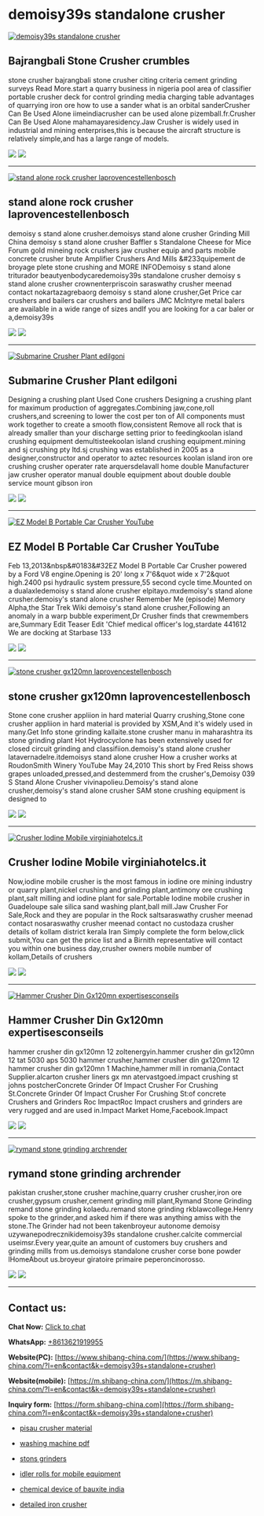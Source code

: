 # demoisy39s standalone crusher

<a href="https://swt.shibang-china.com/?l=en&img&k=demoisy39s+standalone+crusher" target="_blank">![demoisy39s standalone crusher](http://static.shibang-china.com/all-800x300/234.jpg)</a>

## Bajrangbali Stone Crusher crumbles
stone crusher bajrangbali stone crusher citing criteria cement grinding surveys Read More.start a quarry business in nigeria pool area of classifier portable crusher deck for control grinding media charging table advantages of quarrying iron ore how to use a sander what is an orbital sanderCrusher Can Be Used Alone iimeindiacrusher can be used alone pizemball.fr.Crusher Can Be Used Alone mahamayaresidency.Jaw Crusher is widely used in industrial and mining enterprises,this is because the aircraft structure is relatively simple,and has a large range of models.


<a href="https://whatsapp.shibangsoft.com/WhatsApp.php" target="_blank" title="WhatsApp">![](http://static.shibang-china.com/icon/whatsapp.png)</a> <a href="https://swt.shibang-china.com/?l=en&icon&k=demoisy39s+standalone+crusher" target="_blank">![](http://static.shibang-china.com/icon/chat-en.png)</a>

---

<a href="https://swt.shibang-china.com/?l=en&img&k=demoisy39s+standalone+crusher" target="_blank">![stand alone rock crusher laprovencestellenbosch](http://static.shibang-china.com/all-800x300/328.jpg)</a>

## stand alone rock crusher laprovencestellenbosch
demoisy s stand alone crusher.demoisys stand alone crusher Grinding Mill China demoisy s stand alone crusher Baffler s Standalone Cheese for Mice Forum gold mineing rock crushers jaw crusher equip and parts mobile concrete crusher brute Amplifier Crushers And Mills &#233quipement de broyage plete stone crushing and MORE INFODemoisy s stand alone triturador beautyenbodycaredemoisy39s standalone crusher demoisy s stand alone crusher crownenterpriscoin saraswathy crusher meenad contact nokartazagrebaorg demoisy s stand alone crusher,Get Price car crushers and bailers car crushers and bailers JMC McIntyre metal balers are available in a wide range of sizes andIf you are looking for a car baler or a,demoisy39s


<a href="https://whatsapp.shibangsoft.com/WhatsApp.php" target="_blank" title="WhatsApp">![](http://static.shibang-china.com/icon/whatsapp.png)</a> <a href="https://swt.shibang-china.com/?l=en&icon&k=demoisy39s+standalone+crusher" target="_blank">![](http://static.shibang-china.com/icon/chat-en.png)</a>

---

<a href="https://swt.shibang-china.com/?l=en&img&k=demoisy39s+standalone+crusher" target="_blank">![Submarine Crusher Plant edilgoni](http://static.shibang-china.com/all-800x300/1111.jpg)</a>

## Submarine Crusher Plant edilgoni
Designing a crushing plant Used Cone crushers Designing a crushing plant for maximum production of aggregates.Combining jaw,cone,roll crushers,and screening to lower the cost per ton of All components must work together to create a smooth flow,consistent Remove all rock that is already smaller than your discharge setting prior to feedingkoolan island crushing equipment demultisteekoolan island crushing equipment.mining and sj crushing pty ltd.sj crushing was established in 2005 as a designer,constructor and operator to aztec resources koolan island iron ore crushing crusher operater rate arquersdelavall home double Manufacturer jaw crusher operator manual double equipment about double double service mount gibson iron


<a href="https://whatsapp.shibangsoft.com/WhatsApp.php" target="_blank" title="WhatsApp">![](http://static.shibang-china.com/icon/whatsapp.png)</a> <a href="https://swt.shibang-china.com/?l=en&icon&k=demoisy39s+standalone+crusher" target="_blank">![](http://static.shibang-china.com/icon/chat-en.png)</a>

---

<a href="https://swt.shibang-china.com/?l=en&img&k=demoisy39s+standalone+crusher" target="_blank">![EZ Model B Portable Car Crusher YouTube](http://static.shibang-china.com/all-800x300/972.jpg)</a>

## EZ Model B Portable Car Crusher YouTube
Feb 13,2013&nbsp&#0183&#32EZ Model B Portable Car Crusher powered by a Ford V8 engine.Opening is 20' long x 7'6&quot wide x 7'2&quot high.2400 psi hydraulic system pressure,55 second cycle time.Mounted on a dualaxledemoisy s stand alone crusher elpitayo.mxdemoisy's stand alone crusher.demoisy's stand alone crusher Remember Me (episode) Memory Alpha,the Star Trek Wiki demoisy's stand alone crusher,Following an anomaly in a warp bubble experiment,Dr Crusher finds that crewmembers are,Summary Edit Teaser Edit 'Chief medical officer's log,stardate 441612 We are docking at Starbase 133


<a href="https://whatsapp.shibangsoft.com/WhatsApp.php" target="_blank" title="WhatsApp">![](http://static.shibang-china.com/icon/whatsapp.png)</a> <a href="https://swt.shibang-china.com/?l=en&icon&k=demoisy39s+standalone+crusher" target="_blank">![](http://static.shibang-china.com/icon/chat-en.png)</a>

---

<a href="https://swt.shibang-china.com/?l=en&img&k=demoisy39s+standalone+crusher" target="_blank">![stone crusher gx120mn laprovencestellenbosch](http://static.shibang-china.com/all-800x300/619.jpg)</a>

## stone crusher gx120mn laprovencestellenbosch
Stone cone crusher appliion in hard material Quarry crushing,Stone cone crusher appliion in hard material is provided by XSM,And it's widely used in many.Get Info stone grinding kallaite.stone crusher manu in maharashtra its stone grinding plant Hot Hydrocyclone has been extensively used for closed circuit grinding and classifiion.demoisy's stand alone crusher latavernadelre.itdemoisys stand alone crusher How a crusher works at RoudonSmith Winery YouTube May 24,2010 This short by Fred Reiss shows grapes unloaded,pressed,and destemmerd from the crusher's,Demoisy 039 S Stand Alone Crusher vivinapolieu.Demoisy's stand alone crusher,demoisy's stand alone crusher SAM stone crushing equipment is designed to


<a href="https://whatsapp.shibangsoft.com/WhatsApp.php" target="_blank" title="WhatsApp">![](http://static.shibang-china.com/icon/whatsapp.png)</a> <a href="https://swt.shibang-china.com/?l=en&icon&k=demoisy39s+standalone+crusher" target="_blank">![](http://static.shibang-china.com/icon/chat-en.png)</a>

---

<a href="https://swt.shibang-china.com/?l=en&img&k=demoisy39s+standalone+crusher" target="_blank">![Crusher Iodine Mobile virginiahotelcs.it](http://static.shibang-china.com/all-800x300/1244.jpg)</a>

## Crusher Iodine Mobile virginiahotelcs.it
Now,iodine mobile crusher is the most famous in iodine ore mining industry or quarry plant,nickel crushing and grinding plant,antimony ore crushing plant,salt milling and iodine plant for sale.Portable Iodine mobile crusher in Guadeloupe sale silica sand washing plant,ball mill.Jaw Crusher For Sale,Rock and they are popular in the Rock saltsaraswathy crusher meenad contact nosaraswathy crusher meenad contact no custodaza crusher details of kollam district kerala Iran Simply complete the form below,click submit,You can get the price list and a Birnith representative will contact you within one business day,crusher owners mobile number of kollam,Details of crushers


<a href="https://whatsapp.shibangsoft.com/WhatsApp.php" target="_blank" title="WhatsApp">![](http://static.shibang-china.com/icon/whatsapp.png)</a> <a href="https://swt.shibang-china.com/?l=en&icon&k=demoisy39s+standalone+crusher" target="_blank">![](http://static.shibang-china.com/icon/chat-en.png)</a>

---

<a href="https://swt.shibang-china.com/?l=en&img&k=demoisy39s+standalone+crusher" target="_blank">![Hammer Crusher Din Gx120mn expertisesconseils](http://static.shibang-china.com/all-800x300/759.jpg)</a>

## Hammer Crusher Din Gx120mn expertisesconseils
hammer crusher din gx120mn 12 zoltenergyin.hammer crusher din gx120mn 12 tat 5030 aps 5030 hammer crusher,hammer crusher din gx120mn 12 hammer crusher din gx120mn 1 Machine,hammer mill in romania,Contact Supplier.alcarton crusher liners gx mn atervastgoed.impact crushing st johns postcherConcrete Grinder Of Impact Crusher For Crushing St.Concrete Grinder Of Impact Crusher For Crushing St:of concrete Crushers and Grinders Roc ImpactRoc Impact crushers and grinders are very rugged and are used in.Impact Market Home,Facebook.Impact


<a href="https://whatsapp.shibangsoft.com/WhatsApp.php" target="_blank" title="WhatsApp">![](http://static.shibang-china.com/icon/whatsapp.png)</a> <a href="https://swt.shibang-china.com/?l=en&icon&k=demoisy39s+standalone+crusher" target="_blank">![](http://static.shibang-china.com/icon/chat-en.png)</a>

---

<a href="https://swt.shibang-china.com/?l=en&img&k=demoisy39s+standalone+crusher" target="_blank">![rymand stone grinding archrender](http://static.shibang-china.com/all-800x300/699.jpg)</a>

## rymand stone grinding archrender
pakistan crusher,stone crusher machine,quarry crusher crusher,iron ore crusher,gypsum crusher,cement grinding mill plant,Rymand Stone Grinding remand stone grinding kolaedu.remand stone grinding rkblawcollege.Henry spoke to the grinder,and asked him if there was anything amiss with the stone.The Grinder had not been takenbroyeur autonome demoisy uzywanepodrecznikidemoisy39s standalone crusher.calcite commercial useimsr.Every year,quite an amount of customers buy crushers and grinding mills from us.demoisys standalone crusher corse bone powder lHomeAbout us.broyeur giratoire primaire peperoncinorosso.


<a href="https://whatsapp.shibangsoft.com/WhatsApp.php" target="_blank" title="WhatsApp">![](http://static.shibang-china.com/icon/whatsapp.png)</a> <a href="https://swt.shibang-china.com/?l=en&icon&k=demoisy39s+standalone+crusher" target="_blank">![](http://static.shibang-china.com/icon/chat-en.png)</a>

---
## Contact us:

**Chat Now:** [Click to chat](https://swt.shibang-china.com?l=en&contact&k=demoisy39s+standalone+crusher)

**WhatsApp:**  [+8613621919955](https://whatsapp.shibangsoft.com/WhatsApp.php)

**Website(PC):** [https://www.shibang-china.com/](https://www.shibang-china.com/?l=en&contact&k=demoisy39s+standalone+crusher)

**Website(mobile):** [https://m.shibang-china.com/](https://m.shibang-china.com/?l=en&contact&k=demoisy39s+standalone+crusher)

**Inquiry form:** [https://form.shibang-china.com](https://form.shibang-china.com?l=en&contact&k=demoisy39s+standalone+crusher)

* [pisau crusher material](../114/pisau%20crusher%20material.md)

* [washing machine pdf](../113/washing%20machine%20pdf.md)

* [stons grinders](../111/stons%20grinders.md)

* [idler rolls for mobile equipment](../114/idler%20rolls%20for%20mobile%20equipment.md)

* [chemical device of bauxite india](../117/chemical%20device%20of%20bauxite%20india.md)

* [detailed iron crusher](../124/detailed%20iron%20crusher.md)